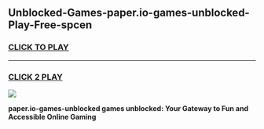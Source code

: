 
## Unblocked-Games-paper.io-games-unblocked-Play-Free-spcen
<h3>
<a href="https://premium76.site?title=paper.io-games-unblocked&ref=23A">CLICK TO PLAY</a></h3>
<hr>

<h3>
<a href="https://premium76.site?title=paper.io-games-unblocked&ref=23A">CLICK 2 PLAY</a>
  
</h3>

<a href="https://premium76.site?title=paper.io-games-unblocked&ref=23A"><img src="https://clearcache.store/games.png"></a>


**paper.io-games-unblocked games unblocked: Your Gateway to Fun and Accessible Online Gaming**
